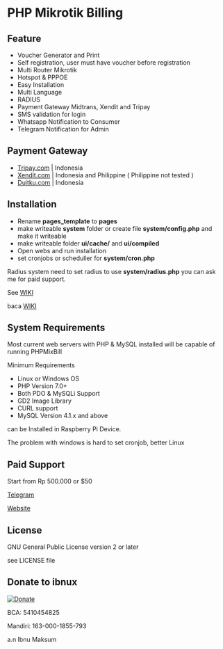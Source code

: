 # PHP Mikrotik Billing

## Feature

- Voucher Generator and Print
- Self registration, user must have voucher before registration
- Multi Router Mikrotik
- Hotspot & PPPOE
- Easy Installation
- Multi Language
- RADIUS
- Payment Gateway Midtrans, Xendit and Tripay
- SMS validation for login
- Whatsapp Notification to Consumer
- Telegram Notification for Admin

## Payment Gateway

- [Tripay.com](https://github.com/hotspotbilling/phpmixbill-tripay) | Indonesia
- [Xendit.com](https://github.com/hotspotbilling/phpmixbill-xendit) | Indonesia and Philippine ( Philippine not tested )
- [Duitku.com](https://github.com/hotspotbilling/phpmixbill-duitku) | Indonesia
## Installation

- Rename **pages_template** to **pages**
- make writeable **system** folder or create file **system/config.php** and make it writeable
- make writeable folder **ui/cache/** and **ui/compiled**
- Open webs and run installation
- set cronjobs or scheduller for **system/cron.php**

Radius system need to set radius to use **system/radius.php** you can ask me for paid support.

See [WIKI](https://github.com/ibnux/phpmixbill/wiki/Instalation)

baca [WIKI](https://github.com/ibnux/phpmixbill/wiki/Instalation)

## System Requirements

Most current web servers with PHP & MySQL installed will be capable of running PHPMixBill

Minimum Requirements

- Linux or Windows OS
- PHP Version 7.0+
- Both PDO & MySQLi Support
- GD2 Image Library
- CURL support
- MySQL Version 4.1.x and above

can be Installed in Raspberry Pi Device.

The problem with windows is hard to set cronjob, better Linux

## Paid Support

Start from Rp 500.000 or $50

[Telegram](https://t.me/ibnux)

[Website](https://ibnux.net/layanan)

## License

GNU General Public License version 2 or later

see LICENSE file

## Donate to ibnux

[![Donate](https://img.shields.io/badge/Donate-PayPal-green.svg)](https://paypal.me/ibnux)

BCA: 5410454825

Mandiri: 163-000-1855-793

a.n Ibnu Maksum
